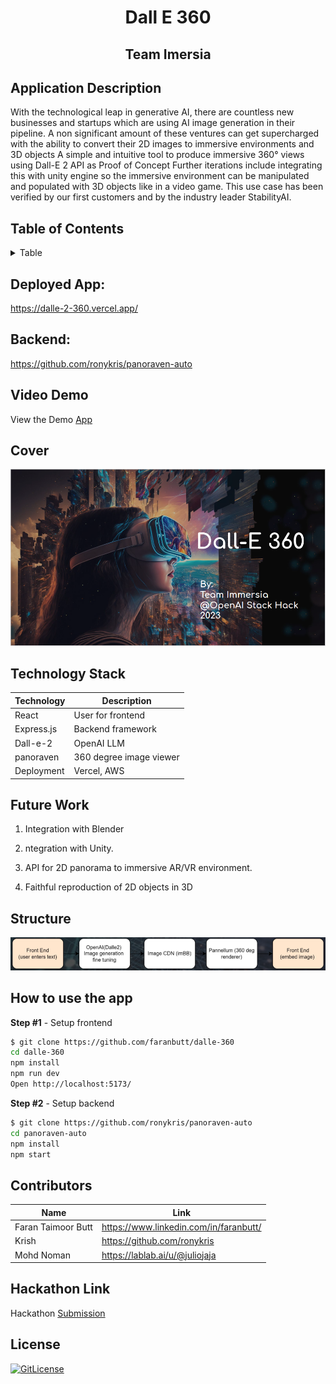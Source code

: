 <!-- PROJECT TITLE -->
  <h1 align="center">Dall E 360</h1>
 <h2 2 align="center">
    Team Imersia
    <br />
    </h2>

## Application Description

With the technological leap in generative AI, there are countless new businesses and startups which are using AI image generation in their pipeline. A non significant amount of these ventures can get supercharged with the ability to convert their 2D images to immersive environments and 3D objects A simple and intuitive tool to produce immersive 360° views using Dall-E 2 API as Proof of Concept Further iterations include integrating this with unity engine so the immersive environment can be manipulated and populated with 3D objects like in a video game. This use case has been verified by our first customers and by the industry leader StabilityAI. 

## Table of Contents

<details>
<summary>Table</summary>

- [Application Description](#application-description)
- [Table of Contents](#table-of-contents)
- [Application Deployed](#demo-app-url)
- [Project Demo](#demo)
- [Cover](#cover)
- [Technology Stack](#technology-stack)
- [Features](#features)
- [Structure](#structure)
- [How to use the app](#how-to-use-the-app)
- [Contributors](#contributors)
- [Hackathon Link](#hackathon-link)
- [References](#references)
- [License](#license)

</details>

## Deployed App:
https://dalle-2-360.vercel.app/

## Backend:
https://github.com/ronykris/panoraven-auto


## Video Demo

View the Demo [App](https://storage.googleapis.com/lablab-video-submissions/clbqrbp1w0000356j88fvai67%2Fraw%2Fsubmission-video-x-clbqrbp1w0000356j88fvai67-clesfkfh3007m2v6jtakr354i.mp4)

## Cover
![y1](https://github.com/faranbutt/dalle-360/blob/main/public/dall360.png)

## Technology Stack

| Technology       | Description                                   |
| ---------------- | --------------------------------------------- |
| React      | User for frontend                             |
| Express.js            | Backend framework                             |
| Dall-e-2         | OpenAI LLM                          |
| panoraven    | 360 degree image viewer                             |
| Deployment       | Vercel, AWS                              |

## Future Work

1. Integration with Blender

2. ntegration with Unity.

3. API for 2D panorama to immersive AR/VR environment.

4. Faithful reproduction of 2D objects in 3D

## Structure

![y2](https://github.com/faranbutt/dalle-360/blob/main/public/360struct.png)


## How to use the app

**Step #1** - Setup frontend

```bash
$ git clone https://github.com/faranbutt/dalle-360
cd dalle-360
npm install
npm run dev
Open http://localhost:5173/
```

**Step #2** - Setup backend

```bash
$ git clone https://github.com/ronykris/panoraven-auto
cd panoraven-auto
npm install
npm start
```
## Contributors

| Name            | Link                                   |
| --------------- | -------------------------------------- |
| Faran Taimoor Butt | https://www.linkedin.com/in/faranbutt/ |
| Krish | https://github.com/ronykris |
| Mohd Noman | https://lablab.ai/u/@juliojaja|

## Hackathon Link

Hackathon [Submission](https://lablab.ai/event/openai-hackathon/immersia/dall-e-360)

## License

[![GitLicense](https://img.shields.io/badge/License-MIT-lime.svg)](https://github.com/sandramsc/CultiVate/blob/master/LICENSE.md)

